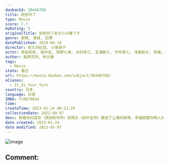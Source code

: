 ```yaml
---
doubanId: 30446788
title: 轮到你了
type: Movie
score: 7.7
myRating: 5
originalTitle: 轮到你了あなたの番です
genre: 剧情, 悬疑, 犯罪
datePublished: 2019-04-14
director: 佐久间纪佳, 小室直子
actor: 原田知世, 田中圭, 西野七濑, 木村多江, 生濑胜久, 竹中直人, 浅香航大, 奈绪, 山田真步, 三仓佳奈, 大友花恋, 峰村理惠, 大方斐纱子, 德井优, 金泽美穗, 坪仓由幸, 中尾畅树, 小池亮介, 井阪郁巳, 荒木飞羽, 袴田吉彦, 片桐仁, 真飞圣, 和田聪宏, 野间口彻, 林泰文, 片冈礼子, 皆川猿时, 田中要次, 长野里美, 阪田雅信, 安藤政信, 田中哲司, 田村海优, 大野琉功, 田中玲, 笕美和子, 横滨流星, 前原滉, 永岡卓也, 儿玉赖信, 阿部久令亚, 大澄贤也, 水石亚飞梦, 森冈丰, 中上五月, 田口宽子, 太田美惠, 大内田悠平
author: 福原充则, 秋元康
tags:
  - Movie
state: 看过
url: https://movie.douban.com/subject/30446788/
aliases:
  - It_Is_Your_Turn
country: 日本
language: 日语
IMDb: tt9679644
time: 
createTime: 2023-01-24 00:23:25
collectionDate: 2022-09-07
desc: 新婚夫妇菜奈（原田知世饰）和翔太（田中圭饰）搬进了公寓的新房，幸福甜蜜的两人对新生活充满期待。搬家当天公寓要开居民会，菜奈猜拳输给了翔太，便独自前去参加。除会长早苗（木村多江饰）、管理人床岛（竹中直...
date created: 2023-01-24
date modified: 2023-03-07
---
```


![image](p2553707144.jpg)

Comment:
---
